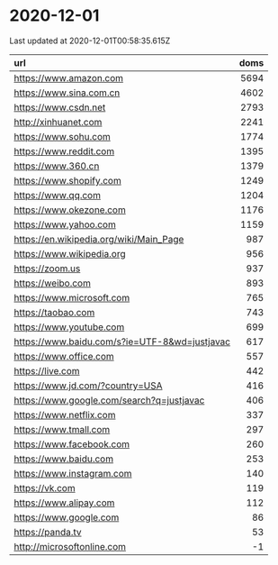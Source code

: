 # 2020-12-01

<!-- BEGIN -->
Last updated at 2020-12-01T00:58:35.615Z

url | doms
:- | -:
https://www.amazon.com | 5694
https://www.sina.com.cn | 4602
https://www.csdn.net | 2793
http://xinhuanet.com | 2241
https://www.sohu.com | 1774
https://www.reddit.com | 1395
https://www.360.cn | 1379
https://www.shopify.com | 1249
https://www.qq.com | 1204
https://www.okezone.com | 1176
https://www.yahoo.com | 1159
https://en.wikipedia.org/wiki/Main_Page | 987
https://www.wikipedia.org | 956
https://zoom.us | 937
https://weibo.com | 893
https://www.microsoft.com | 765
https://taobao.com | 743
https://www.youtube.com | 699
https://www.baidu.com/s?ie=UTF-8&wd=justjavac | 617
https://www.office.com | 557
https://live.com | 442
https://www.jd.com/?country=USA | 416
https://www.google.com/search?q=justjavac | 406
https://www.netflix.com | 337
https://www.tmall.com | 297
https://www.facebook.com | 260
https://www.baidu.com | 253
https://www.instagram.com | 140
https://vk.com | 119
https://www.alipay.com | 112
https://www.google.com | 86
https://panda.tv | 53
http://microsoftonline.com | -1
<!-- END -->
